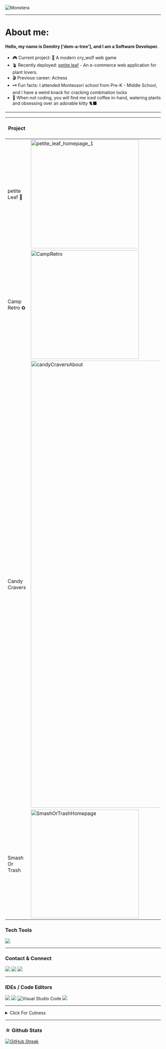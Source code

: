 


![Monstera](https://i.giphy.com/media/v1.Y2lkPTc5MGI3NjExM3d6eXVvYXQxdDZzYWdua3JnOWFkOWdsNHh4aTB2cTg5eTZmMXJ4NiZlcD12MV9pbnRlcm5hbF9naWZfYnlfaWQmY3Q9Zw/QKXxK93HCyE2f7QKS4/giphy.gif)


---
# About me:

#### Hello, my name is Demitry [‘dem-a-tree'], and I am a Software Developer.

- 🎮 Current project: 🐺 A modern cry_wolf web game
- 🪴 Recently deployed: <a href="https://petite-leaf.vercel.app/">petite leaf</a> - An e-commerce web application for plant lovers.
- 🎬 Previous career: Actress
- 🗝️ Fun facts: I attended Montessori school from Pre-K - Middle School, and I have a weird knack for cracking combination locks  
- 🎤 When not coding, you will find me iced coffee in-hand, watering plants and obsessing over an adorable kitty 🐈‍⬛ 


----

<table>
  <thead>
    <th>Project</th>
    <th>Image</th>
    <th>Description</th>
    <th>Tech Stack</th>
    <th>Features</th>
    <th>Repo + Live</th>
  </thead>
  <tr>
    <td> petite Leaf 🌿 </td>
    <td><img width="350" alt="petite_leaf_homepage_1" src="https://github.com/dxyz773/dxyz773/assets/102256981/2b34343f-f0fe-47a2-801b-50dd3d43847d"/></td>
    <td>Petite Leaf: Where luxury meets botanical elegance in a seamless online shopping experience, offering curated greenery to elevate your living spaces.</td>
    <td>◦ React<br>◦ Redux - Redux Toolkit<br>◦ React Query<br>◦ Supabse<br>◦ Ant Design<br>◦ Tailwind</td>
    <td>◦ Shop, search, sort, filter, and order plants <br>◦ User account, order history, and favorites<br>◦ Plant parent tips from Botanical Journal</td>
    <td><a href="https://petite-leaf.vercel.app/">Live</a> </td>
  </tr>
  <tr>
    <td> Camp Retro ✿ </td>
    <td><img width="350" alt="CampRetro" src="https://github.com/dxyz773/dxyz773/assets/102256981/13b0907f-8f90-41b8-b917-8b5d278887aa"/> </td>
    <td>Camp Retro is an interactive game where users sign up, make a camper profile, play games, and win retro prizes.</td>
    <td>◦ React<br>◦ Python<br>◦ Flask<br>◦SQLAlchemy<br>◦ SQLite<br>◦Tailwind</td>
    <td>◦ Virtual Lunchbox<br>◦ 'Rock, Paper, Scissors' Game<br>◦ Retro prizes</td>
    <td><a href="https://github.com/dxyz773/camp_retro">Repo</a> </td>
  </tr>

  <tr>
    <td>Candy Cravers</td>
    <td><img width="1440" alt="candyCraversAbout" src="https://github.com/dxyz773/dxyz773/assets/102256981/252deafd-cb0d-4150-8c7b-b6dfdb8c2abb">
</td>
    <td>Your one stop shop for candy. Shop all candy or find the perfect sweet treat by occasion.</td>
    <td>◦ React<br>◦ React Router-v6<br>◦ JSON server<br>◦ Bootstrap</td>
    <td>◦ Shop candy by occasion: Valentine's Day, Halloween, or Easter  </td>
    <td><a href="https://github.com/djones02/Candy-Cravers">Repo</a></td>
  </tr>
  <tr>
    <td>Smash Or Trash</td>
    <td> <img width="350" alt="SmashOrTrashHomepage" src="https://github.com/dxyz773/dxyz773/assets/102256981/f87a53fa-bb9a-44af-a8be-9732da0ebd01">
</td>
    <td>Top 5 movie site. Users decide whether a movie is a SMASH or needs to be TRASHed. Add YOUR favorite films to the list. </td>
    <td>◦ Vanilla JavaScript<br>◦ JSON server<br>◦ CSS </td>
    <td>◦ Find top 5 US movies <br>◦ Add movies to User Favorites <br>◦ Comment on movies you love and love to hate</td>
    <td><a href="https://github.com/dxyz773/smash-or-trash">Repo</a></td>
  </tr>
</table>


<p>

  <h3>Tech Tools</h3>
  <a href="https://skillicons.dev">
    <img src="https://skillicons.dev/icons?i=js,react,vite,redux,py,flask,supabase,tailwind,materialui,css,html" />
  </a> 
</p>

----

### Contact & Connect
<a href = "mailto: dxyz773@gmail.com"><img src="https://img.shields.io/badge/Gmail-D14836?style=for-the-badge&logo=gmail&logoColor=white"/></a> 
<a href="https://www.linkedin.com/in/demitryedwards/" ><img src="https://img.shields.io/badge/LinkedIn-0077B5?style=for-the-badge&logo=linkedin&logoColor=white"/></a>
<a href="https://medium.com/@dxyz773"><img src="https://img.shields.io/badge/Medium-12100E?style=for-the-badge&logo=medium&logoColor=white"/></a>


---

### IDEs / Code Editors 
<a href="https://replit.com/@dxyz773" ><img src="https://img.shields.io/badge/Replit-DD1200?style=for-the-badge&logo=Replit&logoColor=white"/></a>
<a href="https://codepen.io/dxyz773"><img src="https://img.shields.io/badge/CodePen-white?style=for-the-badge&logo=codepen&logoColor=black"/></a>
![Visual Studio Code](https://img.shields.io/badge/Visual%20Studio%20Code-0078d7.svg?style=for-the-badge&logo=visual-studio-code&logoColor=white)
<a href="https://codesandbox.io/u/dxyz773" ><img src="https://img.shields.io/badge/Codesandbox-040404?style=for-the-badge&logo=codesandbox&logoColor=DBDBDB"/></a>

----



<details>
<summary>Click For Cutness</summary>
<br>
<img src="https://github.com/dxyz773/dxyz773/assets/102256981/fb9fe42e-f6f6-429d-b1c4-1075795df25f"/>
</details>

----

### ☆ Github Stats 
[![GitHub Streak](https://streak-stats.demolab.com/?user=dxyz773&theme=modern-lilac2)](https://git.io/streak-stats)
